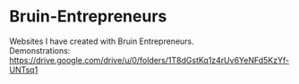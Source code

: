 # Bruin-Entrepreneurs
Websites I have created with Bruin Entrepreneurs.  
Demonstrations: https://drive.google.com/drive/u/0/folders/1T8dGstKq1z4rUv6YeNFd5KzYf-UNTsq1
